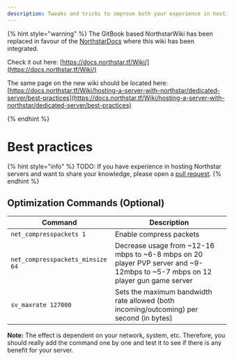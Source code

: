 ```yaml
---
description: Tweaks and tricks to improve both your experience in hosting and others' in playing on your server
---
```


{% hint style="warning" %}
The GitBook based NorthstarWiki has been replaced in favour of the [NorthstarDocs](https://docs.northstar.tf/) where this wiki has been integrated.

Check it out here: [https://docs.northstar.tf/Wiki/](https://docs.northstar.tf/Wiki/)

The same page on the new wiki should be located here: [https://docs.northstar.tf/Wiki/hosting-a-server-with-northstar/dedicated-server/best-practices](https://docs.northstar.tf/Wiki/hosting-a-server-with-northstar/dedicated-server/best-practices)

{% endhint %}

# Best practices

{% hint style="info" %}
TODO: If you have experience in hosting Northstar servers and want to share your knowledge, please open a [pull request](https://github.com/R2Northstar/NorthstarWiki/pulls).
{% endhint %}

## Optimization Commands (Optional)

| Command                          | Description                                                                                                                    |
| -------------------------------- | ------------------------------------------------------------------------------------------------------------------------------ |
| `net_compresspackets 1`          | Enable compress packets                                                                                                        |
| `net_compresspackets_minsize 64` | Decrease usage from ~12-16 mbps to ~6-8 mbps on 20 player PVP server and ~9-12mbps to ~5-7 mbps on 12 player gun game server   |
| `sv_maxrate 127000`              | Sets the maximum bandwidth rate allowed (both incoming/outcoming) per second (in bytes)                                        |

**Note:** The effect is dependent on your network, system, etc. Therefore, you should really add the command one by one and test it to see if there is any benefit for your server.
